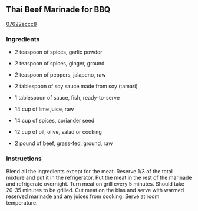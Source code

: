 ## Thai Beef Marinade for BBQ

[07622eccc8](http://www.food.com/recipe/thai-beef-marinade-for-bbq-244761)

### Ingredients

 - 2 teaspoon of spices, garlic powder

 - 2 teaspoon of spices, ginger, ground

 - 2 teaspoon of peppers, jalapeno, raw

 - 2 tablespoon of soy sauce made from soy (tamari)

 - 1 tablespoon of sauce, fish, ready-to-serve

 - 14 cup of lime juice, raw

 - 14 cup of spices, coriander seed

 - 12 cup of oil, olive, salad or cooking

 - 2 pound of beef, grass-fed, ground, raw

### Instructions

Blend all the ingredients except for the meat. Reserve 1/3 of the total mixture and put it in the refrigerator. Put the meat in the rest of the marinade and refrigerate overnight. Turn meat on grill every 5 minutes. Should take 20-35 minutes to be grilled. Cut meat on the bias and serve with warmed reserved marinade and any juices from cooking. Serve at room temperature.